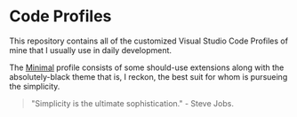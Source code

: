 # Code Profiles

This repository contains all of the customized Visual Studio Code Profiles of mine that I usually use in daily development.

The [Minimal](minimal.code-profile) profile consists of some should-use extensions along with the absolutely-black theme that is, I reckon, the best suit for whom is pursueing the simplicity.

> "Simplicity is the ultimate sophistication." - Steve Jobs.
